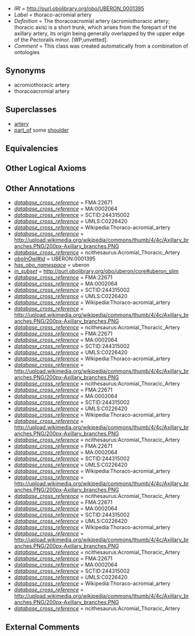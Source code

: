  * *IRI* = http://purl.obolibrary.org/obo/UBERON_0001395
 * *Label* = thoraco-acromial artery
 * *Definition* = The thoracoacromial artery (acromiothoracic artery; thoracic axis) is a short trunk, which arises from the forepart of the axillary artery, its origin being generally overlapped by the upper edge of the Pectoralis minor. [WP,unvetted].
 * *Comment* = This class was created automatically from a combination of ontologies

## Synonyms

 * acromiothoracic artery
 * thoracoacromial artery

## Superclasses

 * [artery](../../UBERON/37/UBERON_0001637.md)
 * [part_of](../../BFO/50/BFO_0000050.md) some [shoulder](../../UBERON/67/UBERON_0001467.md)

## Equivalencies


## Other Logical Axioms


## Other Annotations

 * *[database_cross_reference](../../ef/oboInOwl#hasDbXref.md)* = FMA:22671
 * *[database_cross_reference](../../ef/oboInOwl#hasDbXref.md)* = MA:0002064
 * *[database_cross_reference](../../ef/oboInOwl#hasDbXref.md)* = SCTID:244315002
 * *[database_cross_reference](../../ef/oboInOwl#hasDbXref.md)* = UMLS:C0226420
 * *[database_cross_reference](../../ef/oboInOwl#hasDbXref.md)* = Wikipedia:Thoraco-acromial_artery
 * *[database_cross_reference](../../ef/oboInOwl#hasDbXref.md)* = http://upload.wikimedia.org/wikipedia/commons/thumb/4/4c/Axillary_branches.PNG/200px-Axillary_branches.PNG
 * *[database_cross_reference](../../ef/oboInOwl#hasDbXref.md)* = ncithesaurus:Acromial_Thoracic_Artery
 * *[oboInOwl#id](../../id/oboInOwl#id.md)* = UBERON:0001395
 * *[has_obo_namespace](../../ce/oboInOwl#hasOBONamespace.md)* = uberon
 * *[in_subset](../../et/oboInOwl#inSubset.md)* = http://purl.obolibrary.org/obo/uberon/core#uberon_slim
 * *[database_cross_reference](../../ef/oboInOwl#hasDbXref.md)* = FMA:22671
 * *[database_cross_reference](../../ef/oboInOwl#hasDbXref.md)* = MA:0002064
 * *[database_cross_reference](../../ef/oboInOwl#hasDbXref.md)* = SCTID:244315002
 * *[database_cross_reference](../../ef/oboInOwl#hasDbXref.md)* = UMLS:C0226420
 * *[database_cross_reference](../../ef/oboInOwl#hasDbXref.md)* = Wikipedia:Thoraco-acromial_artery
 * *[database_cross_reference](../../ef/oboInOwl#hasDbXref.md)* = http://upload.wikimedia.org/wikipedia/commons/thumb/4/4c/Axillary_branches.PNG/200px-Axillary_branches.PNG
 * *[database_cross_reference](../../ef/oboInOwl#hasDbXref.md)* = ncithesaurus:Acromial_Thoracic_Artery
 * *[database_cross_reference](../../ef/oboInOwl#hasDbXref.md)* = FMA:22671
 * *[database_cross_reference](../../ef/oboInOwl#hasDbXref.md)* = MA:0002064
 * *[database_cross_reference](../../ef/oboInOwl#hasDbXref.md)* = SCTID:244315002
 * *[database_cross_reference](../../ef/oboInOwl#hasDbXref.md)* = UMLS:C0226420
 * *[database_cross_reference](../../ef/oboInOwl#hasDbXref.md)* = Wikipedia:Thoraco-acromial_artery
 * *[database_cross_reference](../../ef/oboInOwl#hasDbXref.md)* = http://upload.wikimedia.org/wikipedia/commons/thumb/4/4c/Axillary_branches.PNG/200px-Axillary_branches.PNG
 * *[database_cross_reference](../../ef/oboInOwl#hasDbXref.md)* = ncithesaurus:Acromial_Thoracic_Artery
 * *[database_cross_reference](../../ef/oboInOwl#hasDbXref.md)* = FMA:22671
 * *[database_cross_reference](../../ef/oboInOwl#hasDbXref.md)* = MA:0002064
 * *[database_cross_reference](../../ef/oboInOwl#hasDbXref.md)* = SCTID:244315002
 * *[database_cross_reference](../../ef/oboInOwl#hasDbXref.md)* = UMLS:C0226420
 * *[database_cross_reference](../../ef/oboInOwl#hasDbXref.md)* = Wikipedia:Thoraco-acromial_artery
 * *[database_cross_reference](../../ef/oboInOwl#hasDbXref.md)* = http://upload.wikimedia.org/wikipedia/commons/thumb/4/4c/Axillary_branches.PNG/200px-Axillary_branches.PNG
 * *[database_cross_reference](../../ef/oboInOwl#hasDbXref.md)* = ncithesaurus:Acromial_Thoracic_Artery
 * *[database_cross_reference](../../ef/oboInOwl#hasDbXref.md)* = FMA:22671
 * *[database_cross_reference](../../ef/oboInOwl#hasDbXref.md)* = MA:0002064
 * *[database_cross_reference](../../ef/oboInOwl#hasDbXref.md)* = SCTID:244315002
 * *[database_cross_reference](../../ef/oboInOwl#hasDbXref.md)* = UMLS:C0226420
 * *[database_cross_reference](../../ef/oboInOwl#hasDbXref.md)* = Wikipedia:Thoraco-acromial_artery
 * *[database_cross_reference](../../ef/oboInOwl#hasDbXref.md)* = http://upload.wikimedia.org/wikipedia/commons/thumb/4/4c/Axillary_branches.PNG/200px-Axillary_branches.PNG
 * *[database_cross_reference](../../ef/oboInOwl#hasDbXref.md)* = ncithesaurus:Acromial_Thoracic_Artery
 * *[database_cross_reference](../../ef/oboInOwl#hasDbXref.md)* = FMA:22671
 * *[database_cross_reference](../../ef/oboInOwl#hasDbXref.md)* = MA:0002064
 * *[database_cross_reference](../../ef/oboInOwl#hasDbXref.md)* = SCTID:244315002
 * *[database_cross_reference](../../ef/oboInOwl#hasDbXref.md)* = UMLS:C0226420
 * *[database_cross_reference](../../ef/oboInOwl#hasDbXref.md)* = Wikipedia:Thoraco-acromial_artery
 * *[database_cross_reference](../../ef/oboInOwl#hasDbXref.md)* = http://upload.wikimedia.org/wikipedia/commons/thumb/4/4c/Axillary_branches.PNG/200px-Axillary_branches.PNG
 * *[database_cross_reference](../../ef/oboInOwl#hasDbXref.md)* = ncithesaurus:Acromial_Thoracic_Artery
 * *[database_cross_reference](../../ef/oboInOwl#hasDbXref.md)* = FMA:22671
 * *[database_cross_reference](../../ef/oboInOwl#hasDbXref.md)* = MA:0002064
 * *[database_cross_reference](../../ef/oboInOwl#hasDbXref.md)* = SCTID:244315002
 * *[database_cross_reference](../../ef/oboInOwl#hasDbXref.md)* = UMLS:C0226420
 * *[database_cross_reference](../../ef/oboInOwl#hasDbXref.md)* = Wikipedia:Thoraco-acromial_artery
 * *[database_cross_reference](../../ef/oboInOwl#hasDbXref.md)* = http://upload.wikimedia.org/wikipedia/commons/thumb/4/4c/Axillary_branches.PNG/200px-Axillary_branches.PNG
 * *[database_cross_reference](../../ef/oboInOwl#hasDbXref.md)* = ncithesaurus:Acromial_Thoracic_Artery

## External Comments

